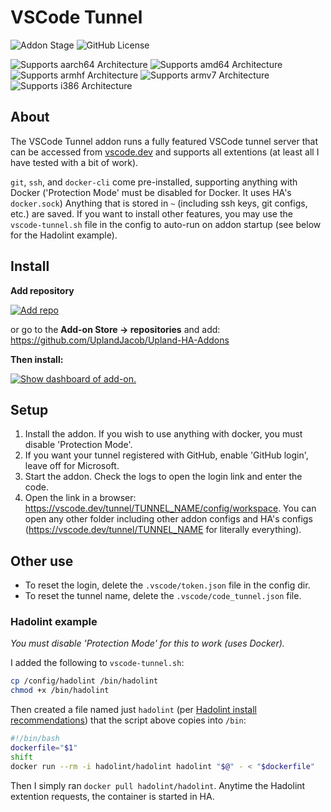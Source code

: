 # VSCode Tunnel

![Addon Stage](https://img.shields.io/badge/Addon%20stage-ready-green.svg)
![GitHub License](https://img.shields.io/github/license/Uplandjacob/Upland-ha-addons)

![Supports aarch64 Architecture](https://img.shields.io/badge/aarch64-yes-green.svg?style=flat)
![Supports amd64 Architecture](https://img.shields.io/badge/amd64-yes-green.svg?style=flat)
![Supports armhf Architecture](https://img.shields.io/badge/armhf-no-red.svg?style=flat)
![Supports armv7 Architecture](https://img.shields.io/badge/armv7-no-red.svg)
![Supports i386 Architecture](https://img.shields.io/badge/i386-no-red.svg)

## About

The VSCode Tunnel addon runs a fully featured VSCode tunnel server that can be accessed from [vscode.dev](https://vscode.dev) and supports all extentions (at least all I have tested with a bit of work).

`git`, `ssh`, and `docker-cli` come pre-installed, supporting anything with Docker ('Protection Mode' must be disabled for Docker. It uses HA's `docker.sock`) Anything that is stored in `~` (including ssh keys, git configs, etc.) are saved. If you want to install other features, you may use the `vscode-tunnel.sh` file in the config to auto-run on addon startup (see below for the Hadolint example).

## Install

<!-- markdownlint-disable MD036 -->
**Add repository**
<!-- markdownlint-enable MD036 -->

[![Add repo](https://my.home-assistant.io/badges/supervisor_add_addon_repository.svg)](https://my.home-assistant.io/redirect/supervisor_add_addon_repository/?repository_url=https://github.com/UplandJacob/Upland-HA-Addons)

or go to the **Add-on Store -> repositories** and add: <https://github.com/UplandJacob/Upland-HA-Addons>

**Then install:**

[![Show dashboard of add-on.](https://my.home-assistant.io/badges/supervisor_addon.svg)](https://my.home-assistant.io/redirect/supervisor_addon/?addon=d78ad65c_vscode-tunnel)

## Setup

1. Install the addon. If you wish to use anything with docker, you must disable 'Protection Mode'.
2. If you want your tunnel registered with GitHub, enable 'GitHub login', leave off for Microsoft.
3. Start the addon. Check the logs to open the login link and enter the code.
4. Open the link in a browser: <https://vscode.dev/tunnel/TUNNEL_NAME/config/workspace>. You can open any other folder including other addon configs and HA's configs (<https://vscode.dev/tunnel/TUNNEL_NAME> for literally everything).

## Other use

- To reset the login, delete the `.vscode/token.json` file in the config dir.
- To reset the tunnel name, delete the `.vscode/code_tunnel.json` file.

### Hadolint example

*You must disable 'Protection Mode' for this to work (uses Docker).*

I added the following to `vscode-tunnel.sh`:

```bash
cp /config/hadolint /bin/hadolint
chmod +x /bin/hadolint
```

Then created a file named just `hadolint` (per [Hadolint install recommendations](https://github.com/hadolint/hadolint/#:~:text=VS%20Code%20Hadolint%20extension%20to%20use%20Hadolint%20in%20a%20container)) that the script above copies into `/bin`:

```bash
#!/bin/bash
dockerfile="$1"
shift
docker run --rm -i hadolint/hadolint hadolint "$@" - < "$dockerfile"
```

Then I simply ran `docker pull hadolint/hadolint`. Anytime the Hadolint extention requests, the container is started in HA.

